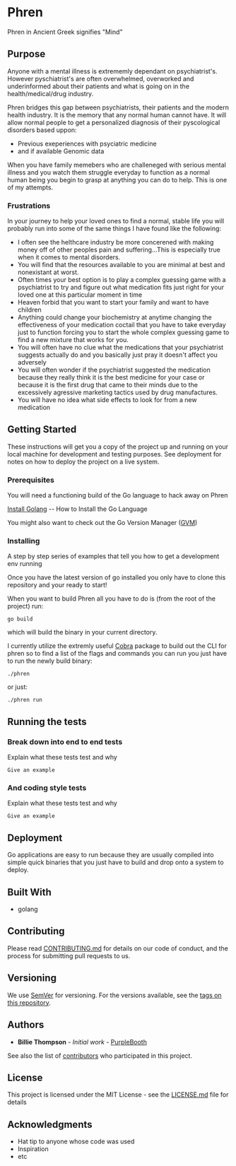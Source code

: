 # Phren

Phren in Ancient Greek signifies "Mind"

## Purpose

Anyone with a mental illness is extrememly dependant on psychiatrist's. However pyschiatrist's are often overwhelmed, overworked and underinformed about their patients and what is going on in the health/medical/drug industry.

Phren bridges this gap between psychiatrists, their patients and the modern health industry. It is the memory that any normal human cannot have. It will allow normal people to get a personalized diagnosis of their pyscological disorders based uppon:

* Previous exeperiences with psyciatric medicine
* and if available Genomic data

When you have family memebers who are challeneged with serious mental illness and you watch them struggle everyday to function as a normal human being you begin to grasp at anything you can do to help. This is one of my attempts.

### Frustrations

In your journey to help your loved ones to find a normal, stable life you will probably run into some of the same things I have found like the following:

* I often see the helthcare industry be more concerened with making money off of other peoples pain and suffering...This is especially true when it comes to mental disorders.
* You will find that the resources available to you are minimal at best and nonexistant at worst.
* Often times your best option is to play a complex guessing game with a psychiatrist to try and figure out what medication fits just right for your loved one at this particular moment in time
* Heaven forbid that you want to start your family and want to have children
* Anything could change your biochemistry at anytime changing the effectiveness of your medication coctail that you have to take everyday just to function forcing you to start the whole complex guessing game to find a new mixture that works for you.
* You will often have no clue what the medications that your psychiatrist suggests actually do and you basically just pray it doesn't affect you adversely
* You will often wonder if the psychiatrist suggested the medication because they really think it is the best medicine for your case or because it is the first drug that came to their minds due to the excessively agressive marketing tactics used by drug manufactures.
* You will have no idea what side effects to look for from a new medication

## Getting Started

These instructions will get you a copy of the project up and running on your local machine for development and testing purposes. See deployment for notes on how to deploy the project on a live system.

### Prerequisites

You will need a functioning build of the Go language to hack away on Phren

[Install Golang](http://www.letmegooglethat.com/?q=how+to+install+the+go+language) -- How to Install the Go Language

You might also want to check out the Go Version Manager ([GVM](https://github.com/moovweb/gvm))

### Installing

A step by step series of examples that tell you how to get a development env running

Once you have the latest version of go installed you only have to clone this repository and your ready to start!

When you want to build Phren all you have to do is (from the root of the project) run:

```shell
go build
```

which will build the binary in your current directory.

I currently utilize the extremly useful [Cobra](https://github.com/spf13/cobra) package to build out the CLI for phren so to find a list of the flags and commands you can run you just have to run the newly build binary:

```shell
./phren
```

or just:

```shell
./phren run
```

## Running the tests

### Break down into end to end tests

Explain what these tests test and why

```shell
Give an example
```

### And coding style tests

Explain what these tests test and why

```shell
Give an example
```

## Deployment

Go applications are easy to run because they are usually compiled into simple quick binaries that you just have to build and drop onto a system to deploy.

## Built With

* golang

## Contributing

Please read [CONTRIBUTING.md](https://gist.github.com/PurpleBooth/b24679402957c63ec426) for details on our code of conduct, and the process for submitting pull requests to us.

## Versioning

We use [SemVer](http://semver.org/) for versioning. For the versions available, see the [tags on this repository](https://github.com/your/project/tags). 

## Authors

* **Billie Thompson** - *Initial work* - [PurpleBooth](https://github.com/PurpleBooth)

See also the list of [contributors](https://github.com/your/project/contributors) who participated in this project.

## License

This project is licensed under the MIT License - see the [LICENSE.md](LICENSE.md) file for details

## Acknowledgments

* Hat tip to anyone whose code was used
* Inspiration
* etc